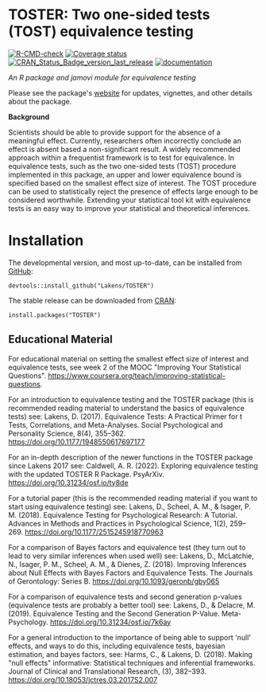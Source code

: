 
# 	TOSTER: Two one-sided tests (TOST) equivalence testing
 <!-- badges: start -->
  [![R-CMD-check](https://github.com/Lakens/TOSTER/workflows/R-CMD-check/badge.svg)](https://github.com/Lakens/TOSTER/actions)
  [![Coverage status](https://codecov.io/gh/Lakens/TOSTER/branch/master/graph/badge.svg)](https://app.codecov.io/github/Lakens/TOSTER?branch=master)
  [![CRAN_Status_Badge_version_last_release](https://www.r-pkg.org/badges/version-last-release/TOSTER)](https://cran.r-project.org/package=TOSTER)
  [![documentation](https://img.shields.io/badge/website-active-blue)](https://aaroncaldwell.us/TOSTERpkg/)
  <!-- badges: end -->

*An R package and jamovi module for equivalence testing*

Please see the package's [website](https://aaroncaldwell.us/TOSTERpkg/) for updates, vignettes, and other details about the package.

**Background**

Scientists should be able to provide support for the absence of a meaningful effect. Currently, researchers often incorrectly conclude an effect is absent based a non-significant result. A widely recommended approach within a frequentist framework is to test for equivalence. In equivalence tests, such as the two one-sided tests (TOST) procedure implemented in this package, an upper and lower equivalence bound is specified based on the smallest effect size of interest. The TOST procedure can be used to statistically reject the presence of effects large enough to be considered worthwhile. Extending your statistical tool kit with equivalence tests is an easy way to improve your statistical and theoretical inferences.

# Installation

The developmental version, and most up-to-date, can be installed from [GitHub](https://github.com/Lakens/TOSTER):

```
devtools::install_github("Lakens/TOSTER")
```

The stable release can be downloaded from [CRAN](https://cran.r-project.org/package=TOSTER):

```
install.packages("TOSTER")
```

## Educational Material

For educational material on setting the smallest effect size of interest and equivalence tests, see week 2 of the MOOC "Improving Your Statistical Questions". https://www.coursera.org/teach/improving-statistical-questions. 

For an introduction to equivalence testing and the TOSTER package (this is recommended reading material to understand the basics of equivalence tests) see: 
Lakens, D. (2017). Equivalence Tests: A Practical Primer for t Tests, Correlations, and Meta-Analyses. Social Psychological and Personality Science, 8(4), 355–362. https://doi.org/10.1177/1948550617697177

For an in-depth description of the newer functions in the TOSTER package since Lakens 2017 see:
Caldwell, A. R. (2022). Exploring equivalence testing with the updated TOSTER R Package. PsyArXiv. https://doi.org/10.31234/osf.io/ty8de

For a tutorial paper (this is the recommended reading material if you want to start using equivalence testing) see:
Lakens, D., Scheel, A. M., & Isager, P. M. (2018). Equivalence Testing for Psychological Research: A Tutorial. Advances in Methods and Practices in Psychological Science, 1(2), 259–269. https://doi.org/10.1177/2515245918770963

For a comparison of Bayes factors and equivalence test (they turn out to lead to very similar inferences when used well) see: 
Lakens, D., McLatchie, N., Isager, P. M., Scheel, A. M., & Dienes, Z. (2018). Improving Inferences about Null Effects with Bayes Factors and Equivalence Tests. The Journals of Gerontology: Series B. https://doi.org/10.1093/geronb/gby065

For a comparison of equivalence tests and second generation p-values (equivalence tests are probably a better tool) see: 
Lakens, D., & Delacre, M. (2019). Equivalence Testing and the Second Generation P-Value. Meta-Psychology. https://doi.org/10.31234/osf.io/7k6ay

For a general introduction to the importance of being able to support 'null' effects, and ways to do this, including equivalence tests, bayesian estimation, and bayes factors, see:
Harms, C., & Lakens, D. (2018). Making "null effects" informative: Statistical techniques and inferential frameworks. Journal of Clinical and Translational Research, (3), 382–393. https://doi.org/10.18053/jctres.03.2017S2.007
